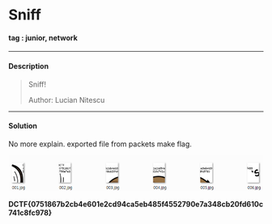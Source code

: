 # **Sniff**

#### tag : junior, network

-----------------------------------------------

#### Description

>Sniff!
>
>Author: Lucian Nitescu

-----------------------------------------------

#### Solution

No more explain. exported file from packets make flag.

![solve](./solve.png)

**DCTF{0751867b2cb4e601e2cd94ca5eb485f4552790e7a348cb20fd610c741c8fc978}**
